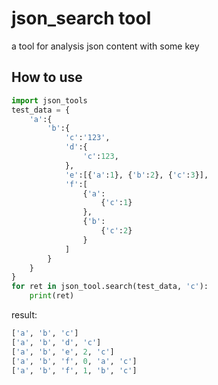 # json_search tool

a tool for analysis json content with some key

## How to use

```python
import json_tools
test_data = {
    'a':{
        'b':{
            'c':'123',
            'd':{
                'c':123,
            },
            'e':[{'a':1}, {'b':2}, {'c':3}],
            'f':[
                {'a':
                    {'c':1}
                },
                {'b':
                    {'c':2}
                }
            ]
        }
    }
}
for ret in json_tool.search(test_data, 'c'):
    print(ret)
```
result:
```python
['a', 'b', 'c']
['a', 'b', 'd', 'c']
['a', 'b', 'e', 2, 'c']
['a', 'b', 'f', 0, 'a', 'c']
['a', 'b', 'f', 1, 'b', 'c']
```